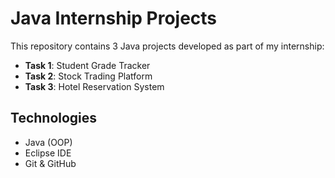 # Java Internship Projects

This repository contains 3 Java projects developed as part of my internship:

- **Task 1**: Student Grade Tracker  
- **Task 2**: Stock Trading Platform  
- **Task 3**: Hotel Reservation System

## Technologies
- Java (OOP)
- Eclipse IDE
- Git & GitHub
